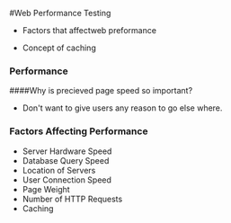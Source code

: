 #Web Performance Testing

* Factors that affectweb preformance

* Concept of caching

### Performance

####Why is precieved page speed so important?

* Don't want to give users any reason to go else where.

### Factors Affecting Performance 

* Server Hardware Speed
* Database Query Speed 
* Location of Servers
* User Connection Speed
* Page Weight
* Number of HTTP Requests
* Caching





